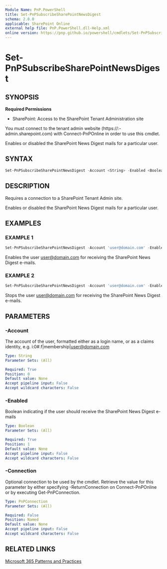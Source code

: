```yaml
---
Module Name: PnP.PowerShell
title: Set-PnPSubscribeSharePointNewsDigest
schema: 2.0.0
applicable: SharePoint Online
external help file: PnP.PowerShell.dll-Help.xml
online version: https://pnp.github.io/powershell/cmdlets/Set-PnPSubscribeSharePointNewsDigest.html
---
```

 
# Set-PnPSubscribeSharePointNewsDigest

## SYNOPSIS

**Required Permissions**

* SharePoint: Access to the SharePoint Tenant Administration site

You must connect to the tenant admin website (https://:<tenant>-admin.sharepoint.com) with Connect-PnPOnline in order to use this cmdlet.

Enables or disabled the SharePoint News Digest mails for a particular user.

## SYNTAX

```powershell
Set-PnPSubscribeSharePointNewsDigest -Account <String> -Enabled <Boolean> [-Connection <PnPConnection>] [<CommonParameters>]
```

## DESCRIPTION
Requires a connection to a SharePoint Tenant Admin site.

Enables or disabled the SharePoint News Digest mails for a particular user.

## EXAMPLES

### EXAMPLE 1
```powershell
Set-PnPSubscribeSharePointNewsDigest -Account 'user@domain.com' -Enabled:$true
```

Enables the user user@domain.com for receiving the SharePoint News Digest e-mails.

### EXAMPLE 2
```powershell
Set-PnPSubscribeSharePointNewsDigest -Account 'user@domain.com' -Enabled:$false
```

Stops the user user@domain.com for receiving the SharePoint News Digest e-mails.

## PARAMETERS

### -Account
The account of the user, formatted either as a login name, or as a claims identity, e.g. i:0#.f|membership|user@domain.com

```yaml
Type: String
Parameter Sets: (All)

Required: True
Position: 0
Default value: None
Accept pipeline input: False
Accept wildcard characters: False
```

### -Enabled
Boolean indicating if the user should receive the SharePoint News Digest e-mails

```yaml
Type: Boolean
Parameter Sets: (All)

Required: True
Position: 1
Default value: None
Accept pipeline input: False
Accept wildcard characters: False
```

### -Connection
Optional connection to be used by the cmdlet. Retrieve the value for this parameter by either specifying -ReturnConnection on Connect-PnPOnline or by executing Get-PnPConnection.

```yaml
Type: PnPConnection
Parameter Sets: (All)

Required: False
Position: Named
Default value: None
Accept pipeline input: False
Accept wildcard characters: False
```

## RELATED LINKS

[Microsoft 365 Patterns and Practices](https://aka.ms/m365pnp)

